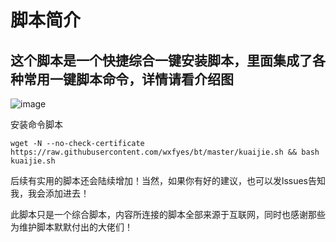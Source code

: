 # 脚本简介
## 这个脚本是一个快捷综合一键安装脚本，里面集成了各种常用一键脚本命令，详情请看介绍图
![image](https://github.com/wxfyes/bt/blob/master/imgs/QQ%E6%88%AA%E5%9B%BE20210520132741.png)

安装命令脚本
```
wget -N --no-check-certificate https://raw.githubusercontent.com/wxfyes/bt/master/kuaijie.sh && bash kuaijie.sh
```

后续有实用的脚本还会陆续增加！当然，如果你有好的建议，也可以发lssues告知我，我会添加进去！

此脚本只是一个综合脚本，内容所连接的脚本全部来源于互联网，同时也感谢那些为维护脚本默默付出的大佬们！
